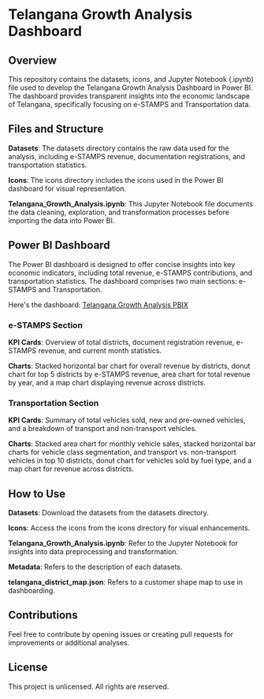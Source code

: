 # Telangana Growth Analysis Dashboard
## Overview
This repository contains the datasets, icons, and Jupyter Notebook (.ipynb) file used to develop the Telangana Growth Analysis Dashboard in Power BI. The dashboard provides transparent insights into the economic landscape of Telangana, specifically focusing on e-STAMPS and Transportation data.

## Files and Structure
**Datasets**: The datasets directory contains the raw data used for the analysis, including e-STAMPS revenue, documentation registrations, and transportation statistics. <br>

**Icons**: The icons directory includes the icons used in the Power BI dashboard for visual representation. <br>

**Telangana_Growth_Analysis.ipynb**: This Jupyter Notebook file documents the data cleaning, exploration, and transformation processes before importing the data into Power BI. <br>

## Power BI Dashboard
The Power BI dashboard is designed to offer concise insights into key economic indicators, including total revenue, e-STAMPS contributions, and transportation statistics. The dashboard comprises two main sections: e-STAMPS and Transportation.

Here's the dashboard: <a href="https://app.powerbi.com/view?r=eyJrIjoiNjliZjYxNjUtNTQ5My00ZjgwLThiOTQtYWY0YzkwMjNmNWQ3IiwidCI6IjhlODZjZjVlLTEyNTItNDFhNS1hN2IyLTBmZGJiOTFhMzUyNCJ9"> Telangana Growth Analysis PBIX </a>
### e-STAMPS Section
**KPI Cards**: Overview of total districts, document registration revenue, e-STAMPS revenue, and current month statistics. <br>

**Charts**: Stacked horizontal bar chart for overall revenue by districts, donut chart for top 5 districts by e-STAMPS revenue, area chart for total revenue by year, and a map chart displaying revenue across districts. <br>

### Transportation Section
**KPI Cards**: Summary of total vehicles sold, new and pre-owned vehicles, and a breakdown of transport and non-transport vehicles. <br>

**Charts**: Stacked area chart for monthly vehicle sales, stacked horizontal bar charts for vehicle class segmentation, and transport vs. non-transport vehicles in top 10 districts, donut chart for vehicles sold by fuel type, and a map chart for revenue across districts. <br>

## How to Use
**Datasets**: Download the datasets from the datasets directory. <br>

**Icons**: Access the icons from the icons directory for visual enhancements. <br>

**Telangana_Growth_Analysis.ipynb**: Refer to the Jupyter Notebook for insights into data preprocessing and transformation. <br>

**Metadata**: Refers to the description of each datasets. <br>

**telangana_district_map.json**: Refers to a customer shape map to use in dashboarding. <br>

## Contributions
Feel free to contribute by opening issues or creating pull requests for improvements or additional analyses.

## License
This project is unlicensed. All rights are reserved.
